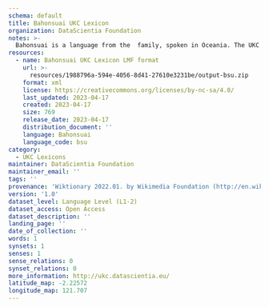 ```yaml
---
schema: default
title: Bahonsuai UKC Lexicon
organization: DataScientia Foundation
notes: >-
  Bahonsuai is a language from the  family, spoken in Oceania. The UKC Lexicon of Bahonsuai is represented as a lexico-semantic network. It consists of words, word senses, synsets, as well as sense-level and synset-level relationships.
resources:
  - name: Bahonsuai UKC Lexicon LMF format
    url: >-
      resources/1988796a-594e-4056-8d41-27610e3231be/output-bsu.zip
    format: xml
    license: https://creativecommons.org/licenses/by-nc-sa/4.0/
    last_updated: 2023-04-17
    created: 2023-04-17
    size: 769
    release_date: 2023-04-17
    distribution_document: ''
    language: Bahonsuai
    language_code: bsu
category:
  - UKC Lexicons
maintainer: DataScientia Foundation
maintainer_email: ''
tags: ''
provenance: 'Wiktionary 2022.01. by Wikimedia Foundation (http://en.wiktionary.org); Princeton WordNet 2.1 by Princeton University (https://wordnet.princeton.edu)'
version: '1.0'
dataset_level: Language Level (L1-2)
dataset_access: Open Access
dataset_description: ''
landing_page: ''
date_of_collection: ''
words: 1
synsets: 1
senses: 1
sense_relations: 0
synset_relations: 0
more_information: http://ukc.datascientia.eu/
latitude_map: -2.22572
longitude_map: 121.707
---
```

